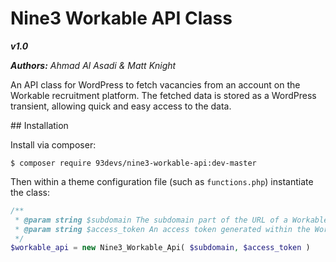 # Nine3 Workable API Class

**_v1.0_**

**_Authors:_** _Ahmad Al Asadi & Matt Knight_

An API class for WordPress to fetch vacancies from an account on the Workable recruitment platform. The fetched data is stored as a WordPress transient, allowing quick and easy access to the data.

## Installation

Install via composer:

```
$ composer require 93devs/nine3-workable-api:dev-master
```

Then within a theme configuration file (such as `functions.php`) instantiate the class:

```php
/**
 * @param string $subdomain The subdomain part of the URL of a Workable account.
 * @param string $access_token An access token generated within the Workable account.
 */
$workable_api = new Nine3_Workable_Api( $subdomain, $access_token )
```
